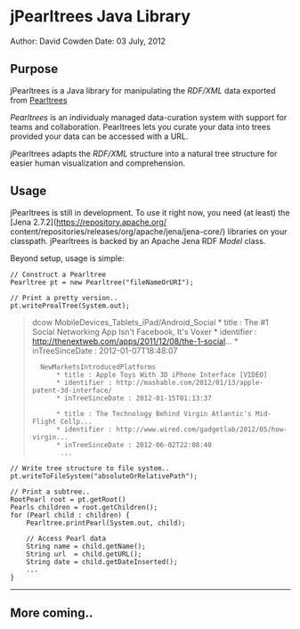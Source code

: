 # jPearltrees Java Library #

Author: David Cowden
Date:   03 July, 2012

## Purpose ##

jPearltrees is a Java library for manipulating the _RDF/XML_ data
exported from [Pearltrees](http://www.pearltrees.com)

_Pearltrees_ is an individualy managed data-curation system with
support for teams and collaboration.  Pearltrees lets you
curate your data into trees provided your data can be accessed
with a URL.  

jPearltrees adapts the _RDF/XML_ structure into a natural tree
structure for easier human visualization and comprehension.


## Usage ##

jPearltrees is still in development.  To use it right now, you
need (at least) the [Jena 2.7.2](https://repository.apache.org/
content/repositories/releases/org/apache/jena/jena-core/) 
libraries on your classpath.  jPearltrees
is backed by an Apache Jena RDF _Model_ class.  

Beyond setup, usage is simple:

    // Construct a Pearltree
    Pearltree pt = new Pearltree("fileNameOrURI");
 
    // Print a pretty version..
    pt.writePrealTree(System.out);


> dcow
>	MobileDevices_Tablets_iPad/Android_Social
>		* title : The #1 Social Networking App Isn't Facebook, It's Voxer
>		* identifier : http://thenextweb.com/apps/2011/12/08/the-1-social...
>		* inTreeSinceDate : 2012-01-07T18:48:07
>
>		NewMarketsIntroducedPlatforms
>			* title : Apple Toys With 3D iPhone Interface [VIDEO]
>			* identifier : http://mashable.com/2012/01/13/apple-patent-3d-interface/
>			* inTreeSinceDate : 2012-01-15T01:13:37
>
>			* title : The Technology Behind Virgin Atlantic's Mid-Flight Cellp...
>			* identifier : http://www.wired.com/gadgetlab/2012/05/how-virgin...
>			* inTreeSinceDate : 2012-06-02T22:08:40
>            ...


    // Write tree structure to file system..
    pt.writeToFileSystem("absoluteOrRelativePath");

    // Print a subtree..
    RootPearl root = pt.getRoot()
    Pearls children = root.getChildren();
    for (Pearl child : children) {
    	Pearltree.printPearl(System.out, child);

    	// Access Pearl data
        String name = child.getName();
        String url  = child.getURL();
        String date = child.getDateInserted();
        ...
    }

    
-------------------

## More coming.. ##
